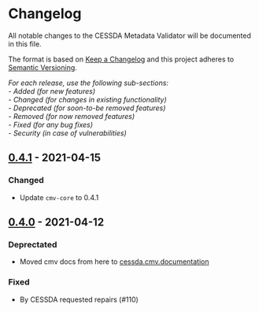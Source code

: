 # Changelog
All notable changes to the CESSDA Metadata Validator will be documented in this file.

The format is based on [Keep a Changelog](http://keepachangelog.com/en/1.0.0/)
and this project adheres to [Semantic Versioning](http://semver.org/spec/v2.0.0.html).

*For each release, use the following sub-sections:*  
*- Added (for new features)*  
*- Changed (for changes in existing functionality)*  
*- Deprecated (for soon-to-be removed features)*  
*- Removed (for now removed features)*  
*- Fixed (for any bug fixes)*  
*- Security (in case of vulnerabilities)*

## [0.4.1] - 2021-04-15

### Changed
- Update `cmv-core` to 0.4.1

## [0.4.0] - 2021-04-12

### Deprectated
- Moved cmv docs from here to [cessda.cmv.documentation](https://bitbucket.org/cessda/cessda.cmv.documentation)

### Fixed
- By CESSDA requested repairs (#110)

[0.4.1]: https://bitbucket.org/cessda/cessda.cmv/src/v0.4.1
[0.4.0]: https://bitbucket.org/cessda/cessda.cmv/src/v0.4.0
